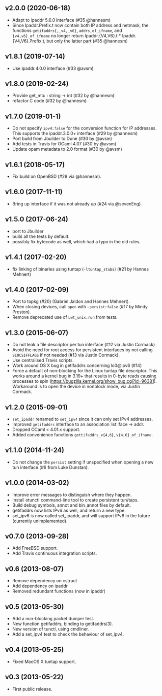 ## v2.0.0 (2020-06-18)

* Adapt to ipaddr 5.0.0 interface (#35 @hannesm)
* Since Ipaddr.Prefix.t now contain both IP address and netmask, the functions
  `getifaddrs{,_v4,_v6}`, `addrs_of_ifname`, and `{v4,v6}_of_ifname` no longer
  return Ipaddr.{V4,V6}.t * Ipaddr.{V4,V6}.Prefix.t, but only the latter part
  (#35 @hannesm)

## v1.8.1 (2019-07-14)

* Use ipaddr.4.0.0 interface (#33 @avsm)

## v1.8.0 (2019-02-24)

* Provide get_mtu : string -> int (#32 by @hannesm)
* refactor C code (#32 by @hannesm)

## v1.7.0 (2019-01-1)

* Do not specify `ipv4:false` for the conversion function for IP addresses.
  This supports the ipaddr.3.0.0+ interface (#29 by @hannesm)
* Port build from Jbuilder to Dune (#30 by @avsm)
* Add tests in Travis for OCaml 4.07 (#30 by @avsm)
* Update opam metadata to 2.0 format (#30 by @avsm)

## v1.6.1 (2018-05-17)

* Fix build on OpenBSD (#28 via @hannesm).

## v1.6.0 (2017-11-11)

* Bring up interface if it was not already up (#24 via @sevenEng).

## v1.5.0 (2017-06-24)

* port to Jbuilder
* build all the tests by default.
* possibly fix bytecode as well, which had a typo in the old rules.

## v1.4.1 (2017-02-20)

* fix linking of binaries using tuntap (`-ltuntap_stubs`) (#21 by Hannes Mehnert)

## v1.4.0 (2017-02-09)

* Port to topkg (#20) (Gabriel Jaldon and Hannes Mehnert).
* When closing devices, call `open` with `~persist:false` (#17 by Mindy Preston).
* Remove deprecated use of `Lwt_unix.run` from tests.

## v1.3.0 (2015-06-07)

* Do not leak a file descriptor per tun interface (#12 via Justin Cormack)
* Avoid the need for root access for persistent interfaces by not calling
  `SIOCSIFFLAGS` if not needed (#13 via Justin Cormack).
* Use centralised Travis scripts.
* Work around OS X bug in getifaddrs concerning lo0@ipv6 (#14)
* Force a default of non-blocking for the Linux tuntap file descriptor.
  This works around a kernel bug in 3.19+ that results in 0-byte reads
  causing processes to spin (https://bugzilla.kernel.org/show_bug.cgi?id=96381).
  Workaround is to open the device in nonblock mode, via Justin Cormack.

## v1.2.0 (2015-09-01)

* `set_ipaddr` renamed to `set_ipv4` since it can only set IPv4 addresses.
* Improved `getifaddrs` interface to an association list iface -> addr.
* Dropped OCaml < 4.01.x support.
* Added convenience functions `gettifaddrs_v{4,6}`, `v{4,6}_of_ifname`.

## v1.1.0 (2014-11-24)

* Do not change the `persist` setting if unspecified when
  opening a new tun interface (#9 from Luke Dunstan).

## v1.0.0 (2014-03-02)

* Improve error messages to distinguish where they happen.
* Install otunctl command-line tool to create persistent tun/taps.
* Build debug symbols, annot and bin_annot files by default.
* getifaddrs now lists IPv6 as well, and return a new type.
* set_ipv6 is now called set_ipaddr, and will support IPv6 in the
  future (currently unimplemented).

## v0.7.0 (2013-09-28)

* Add FreeBSD support.
* Add Travis continuous integration scripts.

## v0.6 (2013-08-07)

* Remove dependency on cstruct
* Add dependency on ipaddr
* Removed redundant functions (now in ipaddr)

## v0.5 (2013-05-30)

* Add a non-blocking packet dumper test.
* New function getifaddrs, binding to getifaddrs(3).
* New version of tunctl, using cmdliner.
* Add a set_ipv4 test to check the behaviour of set_ipv4.

## v0.4 (2013-05-25)

* Fixed MacOS X tuntap support.

## v0.3 (2013-05-22)

* First public release.
